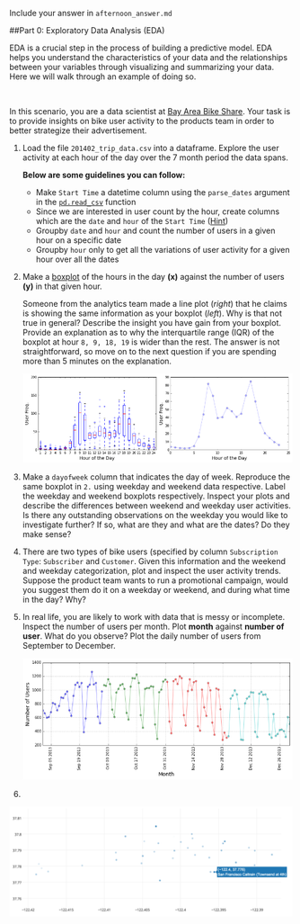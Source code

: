 Include your answer in `afternoon_answer.md`

##Part 0: Exploratory Data Analysis (EDA)

EDA is a crucial step in the process of building a predictive model. EDA helps you understand the characteristics
of your data and the relationships between your variables through visualizing and summarizing your data. Here we 
will walk through an example of doing so.

<br>
 
In this scenario, you are a data scientist at [Bay Area Bike Share](http://www.bayareabikeshare.com/). Your task
is to provide insights on bike user activity to the products team in order to better strategize their advertisement. 

1. Load the file `201402_trip_data.csv` into a dataframe. Explore the user activity at each hour of the day
   over the 7 month period the data spans. 
   
   **Below are some guidelines you can follow:**
   - Make `Start Time` a datetime column using the `parse_dates` argument in the 
    [`pd.read_csv`](http://pandas.pydata.org/pandas-docs/stable/generated/pandas.io.parsers.read_csv.html) function 
   - Since we are interested in user count by the hour, create columns which are the `date` and `hour` of the `Start Time`
     ([Hint](http://stackoverflow.com/questions/25129144/pandas-return-hour-from-datetime-column-directly))
   - Groupby `date` and `hour` and count the number of users in a given hour on a specific date
   - Groupby `hour` only to get all the variations of user activity for a given hour over all the dates 
   
2. Make a [boxplot](http://blog.bharatbhole.com/creating-boxplots-with-matplotlib/) of the hours in the day **(x)**
   against the number of users **(y)** in that given hour. 
   
   Someone from the analytics team made a line plot (_right_) that he claims is showing the same information as your
   boxplot (_left_). Why is that not true in general? Describe the insight you have gain from your boxplot.
   Provide an explanation as to why the interquartile range (IQR) of the boxplot at hour `8, 9, 18, 19` is wider
   than the rest. The answer is not straightforward, so move on to the next question if you are spending more than
   5 minutes on the explanation.
   
   ![image](images/q1_pair.png)

3. Make a `dayofweek` column that indicates the day of week. Reproduce the same boxplot in `2.` using weekday and weekend 
   data respective. Label the weekday and weekend boxplots respectively. Inspect your plots and describe the differences
   between weekend and weekday user activities. Is there any outstanding observations on the weekday you would like to
   investigate further? If so, what are they and what are the dates? Do they make sense?
   
4. There are two types of bike users (specified by column `Subscription Type`: `Subscriber` and `Customer`. Given this
   information and the weekend and weekday categorization, plot and inspect the user activity trends. Suppose the 
   product team wants to run a promotional campaign, would you suggest them do it on a weekday or weekend, and
   during what time in the day? Why?

5. In real life, you are likely to work with data that is messy or incomplete. Inspect the number of users per month. 
   Plot **month** against **number of user**. What do you observe? Plot the daily number of users from September to
   December.

   ![userbymonth](images/user_by_month.png)

6. 

   ![scatter](images/scatter.png)
